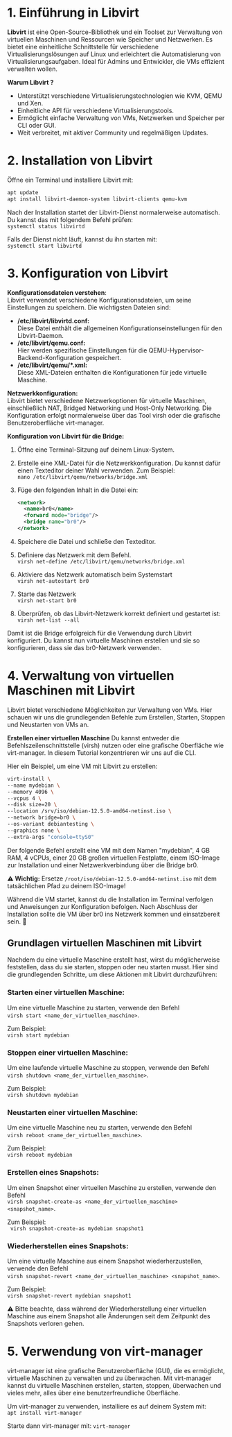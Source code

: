 # 1. Einführung in Libvirt

**Libvirt** ist eine Open-Source-Bibliothek und ein Toolset zur Verwaltung von virtuellen Maschinen und Ressourcen wie Speicher und Netzwerken. Es bietet eine einheitliche Schnittstelle für verschiedene Virtualisierungslösungen auf Linux und erleichtert die Automatisierung von Virtualisierungsaufgaben. Ideal für Admins und Entwickler, die VMs effizient verwalten wollen.

**Warum Libvirt ?**

* Unterstützt verschiedene Virtualisierungstechnologien wie KVM, QEMU und Xen.
* Einheitliche API für verschiedene Virtualisierungstools.
* Ermöglicht einfache Verwaltung von VMs, Netzwerken und Speicher per CLI oder GUI.
* Weit verbreitet, mit aktiver Community und regelmäßigen Updates.

# 2. Installation von Libvirt

Öffne ein Terminal und installiere Libvirt mit:

```bash
apt update
apt install libvirt-daemon-system libvirt-clients qemu-kvm
```

Nach der Installation startet der Libvirt-Dienst normalerweise automatisch. Du kannst das mit folgendem Befehl prüfen:<br/>
`systemctl status libvirtd`

Falls der Dienst nicht läuft, kannst du ihn starten mit:<br/>
`systemctl start libvirtd`

# 3. Konfiguration von Libvirt

**Konfigurationsdateien verstehen**:<br/>
Libvirt verwendet verschiedene Konfigurationsdateien, um seine Einstellungen zu speichern. Die wichtigsten Dateien sind:
* **/etc/libvirt/libvirtd.conf:**<br/>
Diese Datei enthält die allgemeinen Konfigurationseinstellungen für den Libvirt-Daemon.
* **/etc/libvirt/qemu.conf:**<br/> Hier werden spezifische Einstellungen für die QEMU-Hypervisor-Backend-Konfiguration gespeichert.
* **/etc/libvirt/qemu/*.xml:**<br/> Diese XML-Dateien enthalten die Konfigurationen für jede virtuelle Maschine.

**Netzwerkkonfiguration:**<br/> 
Libvirt bietet verschiedene Netzwerkoptionen für virtuelle Maschinen, einschließlich NAT, Bridged Networking und Host-Only Networking. Die Konfiguration erfolgt normalerweise über das Tool virsh oder die grafische Benutzeroberfläche virt-manager.

**Konfiguration von Libvirt für die Bridge:**<br/>
1. Öffne eine Terminal-Sitzung auf deinem Linux-System.

2. Erstelle eine XML-Datei für die Netzwerkkonfiguration. 
   Du kannst dafür einen Texteditor deiner Wahl verwenden. Zum Beispiel:<br/> `nano /etc/libvirt/qemu/networks/bridge.xml`
3. Füge den folgenden Inhalt in die Datei ein:<br/>
    ```xml
    <network>
      <name>br0</name>
      <forward mode="bridge"/>
      <bridge name="br0"/>
    </network>
    ```
4. Speichere die Datei und schließe den Texteditor.
5. Definiere das Netzwerk mit dem Befehl. <br/>
    `virsh net-define /etc/libvirt/qemu/networks/bridge.xml`
6. Aktiviere das Netzwerk automatisch beim Systemstart<br/>
    `virsh net-autostart br0`
7. Starte das Netzwerk<br/>
    `virsh net-start br0`
8. Überprüfen, ob das Libvirt-Netzwerk korrekt definiert und gestartet ist:
    `virsh net-list --all`

Damit ist die Bridge erfolgreich für die Verwendung durch Libvirt konfiguriert. Du kannst nun virtuelle Maschinen erstellen und sie so konfigurieren, dass sie das br0-Netzwerk verwenden.

# 4. Verwaltung von virtuellen Maschinen mit Libvirt
Libvirt bietet verschiedene Möglichkeiten zur Verwaltung von VMs. Hier schauen wir uns die grundlegenden Befehle zum Erstellen, Starten, Stoppen und Neustarten von VMs an.

**Erstellen einer virtuellen Maschine**
Du kannst entweder die Befehlszeilenschnittstelle (virsh) nutzen oder eine grafische Oberfläche wie virt-manager. In diesem Tutorial konzentrieren wir uns auf die CLI.

Hier ein Beispiel, um eine VM mit Libvirt zu erstellen:<br/>
```bash
virt-install \
--name mydebian \
--memory 4096 \
--vcpus 4 \
--disk size=20 \
--location /srv/iso/debian-12.5.0-amd64-netinst.iso \
--network bridge=br0 \
--os-variant debiantesting \
--graphics none \
--extra-args "console=ttyS0"
```

Der folgende Befehl erstellt eine VM mit dem Namen "mydebian", 4 GB RAM, 4 vCPUs, einer 20 GB großen virtuellen Festplatte, einem ISO-Image zur Installation und einer Netzwerkverbindung über die Bridge br0.

**⚠ Wichtig:** Ersetze `/root/iso/debian-12.5.0-amd64-netinst.iso` mit dem tatsächlichen Pfad zu deinem ISO-Image!

Während die VM startet, kannst du die Installation im Terminal verfolgen und Anweisungen zur Konfiguration befolgen. Nach Abschluss der Installation sollte die VM über br0 ins Netzwerk kommen und einsatzbereit sein. 🚀

## Grundlagen virtuellen Maschinen mit Libvirt

Nachdem du eine virtuelle Maschine erstellt hast, wirst du möglicherweise feststellen, dass du sie starten, stoppen oder neu starten musst. Hier sind die grundlegenden Schritte, um diese Aktionen mit Libvirt durchzuführen:

### Starten einer virtuellen Maschine:<br/>
Um eine virtuelle Maschine zu starten, verwende den Befehl<br/>
`virsh start <name_der_virtuellen_maschine>`. 

Zum Beispiel:<br/>
`virsh start mydebian`

### Stoppen einer virtuellen Maschine:<br/>
Um eine laufende virtuelle Maschine zu stoppen, verwende den Befehl<br/>
`virsh shutdown <name_der_virtuellen_maschine>`. 

Zum Beispiel:<br/>
`virsh shutdown mydebian`

### Neustarten einer virtuellen Maschine:<br/>
Um eine virtuelle Maschine neu zu starten, verwende den Befehl<br/>
`virsh reboot <name_der_virtuellen_maschine>`. 

Zum Beispiel:<br/>
`virsh reboot mydebian`

 ### Erstellen eines Snapshots:<br/>
 Um einen Snapshot einer virtuellen Maschine zu erstellen, verwende den Befehl<br/>
  `virsh snapshot-create-as <name_der_virtuellen_maschine> <snapshot_name>`. 
 
 Zum Beispiel:<br/>
` virsh snapshot-create-as mydebian snapshot1`

### Wiederherstellen eines Snapshots: <br/>
Um eine virtuelle Maschine aus einem Snapshot wiederherzustellen, verwende den Befehl<br/>
`virsh snapshot-revert <name_der_virtuellen_maschine> <snapshot_name>`. 

Zum Beispiel:<br/>
`virsh snapshot-revert mydebian snapshot1`

⚠ Bitte beachte, dass während der Wiederherstellung einer virtuellen Maschine aus einem Snapshot alle Änderungen seit dem Zeitpunkt des Snapshots verloren gehen.

# 5. Verwendung von virt-manager<br/>
virt-manager ist eine grafische Benutzeroberfläche (GUI), die es ermöglicht, virtuelle Maschinen zu verwalten und zu überwachen. Mit virt-manager kannst du virtuelle Maschinen erstellen, starten, stoppen, überwachen und vieles mehr, alles über eine benutzerfreundliche Oberfläche.

Um virt-manager zu verwenden, installiere es auf deinem System mit:<br/>
`apt install virt-manager`

Starte dann virt-manager mit: `virt-manager`


